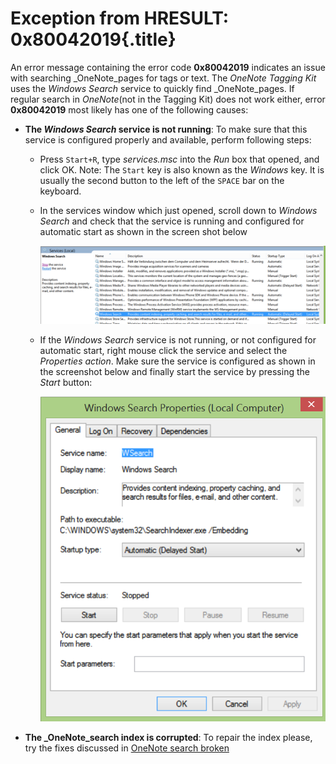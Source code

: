 # Exception from HRESULT: 0x80042019{.title}

An error message containing the error code **0x80042019** indicates
an issue with searching _OneNote_pages for tags or text.
The _OneNote Tagging Kit_ uses the _Windows Search_ service to quickly
find _OneNote_pages. If regular search in _OneNote_(not in the Tagging Kit)
does not work either, error  **0x80042019** most likely has one of the following
causes:
 
* **The _Windows Search_ service is not running**: To make sure that this service
  is configured properly and available, perform following steps:
  * Press `Start+R`, type _services.msc_ into the _Run_ box that opened, and click OK.
    Note: The `Start` key is also known as the _Windows_ key. It is usually the
    second button to the left of the `SPACE` bar on the keyboard.
  * In the services window which just opened, scroll down to  _Windows Search_ and check that the service is running and configured for automatic start as shown in the screen shot below
    
    ![Windows Search](images/0x80042019_windowsSearch.png)
  
  * If the _Windows Search_ service is not running, or not configured for automatic start, right mouse click the service and select the _Properties action_. Make sure the service is configured as shown in the screenshot below and finally start the service by pressing the _Start_ button:
    
    ![Windows Search Properties](images/0x80042019_startSearchService.png)

* **The _OneNote_search index is corrupted**: To repair the index please, try
  the fixes discussed in [OneNote search broken](http://answers.microsoft.com/en-us/office/forum/office_2007-onenote/onenote-search-broken/9e4ab850-681f-45a1-8312-80a25de8a19f)